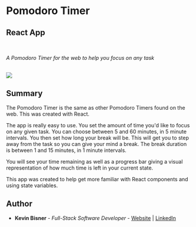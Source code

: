 # Pomodoro Timer
## React App

<br>

_A Pomodoro Timer for the web to help you focus on any task_

<br>

<image src="src/screenshot-pomodoro.png">

## Summary

The Pomodoro Timer is the same as other Pomodoro Timers found on the web. This was created with React.

The app is really easy to use. You set the amount of time you'd like to focus on any given task. You can choose between 5 and 60 minutes, in 5 minute intervals. You then set how long your break will be. This will get you to step away from the task so you can give your mind a break. The break duration is between 1 and 15 minutes, in 1 minute intervals.

You will see your time remaining as well as a progress bar giving a visual representation of how much time is left in your current state.

This app was created to help get more familiar with React components and using state variables.

## Author

* **Kevin Bisner** - *Full-Stack Software Developer* - [Website](http://www.kevinbisner.com) | [LinkedIn](https://www.linkedin.com/in/kevinbisner/)

